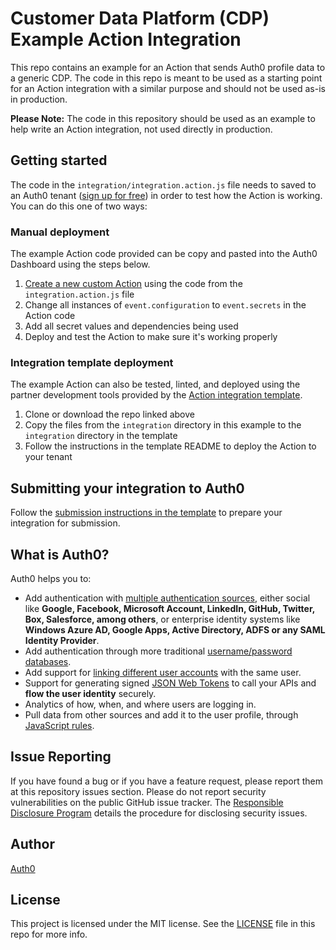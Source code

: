 # Customer Data Platform (CDP) Example Action Integration

This repo contains an example for an Action that sends Auth0 profile data to a generic CDP. The code in this repo is meant to be used as a starting point for an Action integration with a similar purpose and should not be used as-is in production. 

**Please Note:** The code in this repository should be used as an example to help write an Action integration, not used directly in production.

## Getting started

The code in the `integration/integration.action.js` file needs to saved to an Auth0 tenant ([sign up for free](https://auth0.com/signup)) in order to test how the Action is working. You can do this one of two ways:

### Manual deployment

The example Action code provided can be copy and pasted into the Auth0 Dashboard using the steps below. 

1. [Create a new custom Action](https://auth0.com/docs/customize/actions/write-your-first-action) using the code from the `integration.action.js` file
1. Change all instances of `event.configuration` to `event.secrets` in the Action code
1. Add all secret values and dependencies being used
1. Deploy and test the Action to make sure it's working properly

### Integration template deployment

The example Action can also be tested, linted, and deployed using the partner development tools provided by the [Action integration template](https://github.com/Auth0-Marketplace/TEMPLATE-action-post-login).

1. Clone or download the repo linked above
1. Copy the files from the `integration` directory in this example to the `integration` directory in the template
1. Follow the instructions in the template README to deploy the Action to your tenant

## Submitting your integration to Auth0

Follow the [submission instructions in the template](https://github.com/Auth0-Marketplace/TEMPLATE-action-post-login#submit-for-review) to prepare your integration for submission. 

## What is Auth0?

Auth0 helps you to:

* Add authentication with [multiple authentication sources](https://auth0.com/docs/identityproviders), either social like **Google, Facebook, Microsoft Account, LinkedIn, GitHub, Twitter, Box, Salesforce, among others**, or enterprise identity systems like **Windows Azure AD, Google Apps, Active Directory, ADFS or any SAML Identity Provider**.
* Add authentication through more traditional [username/password databases](https://auth0.com/docs/connections/database/custom-db).
* Add support for [linking different user accounts](https://auth0.com/docs/link-accounts) with the same user.
* Support for generating signed [JSON Web Tokens](https://auth0.com/docs/jwt) to call your APIs and **flow the user identity** securely.
* Analytics of how, when, and where users are logging in.
* Pull data from other sources and add it to the user profile, through [JavaScript rules](https://auth0.com/docs/rules/current).

## Issue Reporting

If you have found a bug or if you have a feature request, please report them at this repository issues section. Please do not report security vulnerabilities on the public GitHub issue tracker. The [Responsible Disclosure Program](https://auth0.com/whitehat) details the procedure for disclosing security issues.

## Author

[Auth0](https://auth0.com)

## License

This project is licensed under the MIT license. See the [LICENSE](LICENSE) file in this repo for more info.